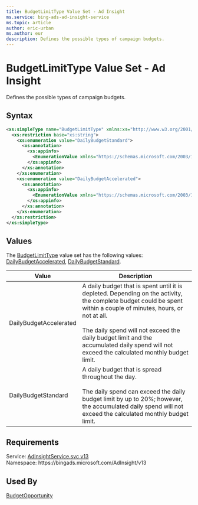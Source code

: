 ```yaml
---
title: BudgetLimitType Value Set - Ad Insight
ms.service: bing-ads-ad-insight-service
ms.topic: article
author: eric-urban
ms.author: eur
description: Defines the possible types of campaign budgets.
---
```

# BudgetLimitType Value Set - Ad Insight
Defines the possible types of campaign budgets.

## Syntax
```xml
<xs:simpleType name="BudgetLimitType" xmlns:xs="http://www.w3.org/2001/XMLSchema">
  <xs:restriction base="xs:string">
    <xs:enumeration value="DailyBudgetStandard">
      <xs:annotation>
        <xs:appinfo>
          <EnumerationValue xmlns="https://schemas.microsoft.com/2003/10/Serialization/">5</EnumerationValue>
        </xs:appinfo>
      </xs:annotation>
    </xs:enumeration>
    <xs:enumeration value="DailyBudgetAccelerated">
      <xs:annotation>
        <xs:appinfo>
          <EnumerationValue xmlns="https://schemas.microsoft.com/2003/10/Serialization/">6</EnumerationValue>
        </xs:appinfo>
      </xs:annotation>
    </xs:enumeration>
  </xs:restriction>
</xs:simpleType>
```

## <a name="values"></a>Values

The [BudgetLimitType](budgetlimittype.md) value set has the following values: [DailyBudgetAccelerated](#dailybudgetaccelerated), [DailyBudgetStandard](#dailybudgetstandard).

|Value|Description|
|-----------|---------------|
|<a name="dailybudgetaccelerated"></a>DailyBudgetAccelerated|A daily budget that is spent until it is depleted. Depending on the activity, the complete budget could be spent within a couple of minutes, hours, or not at all.<br/><br/>The daily spend will not exceed the daily budget limit and the accumulated daily spend will not exceed the calculated monthly budget limit.|
|<a name="dailybudgetstandard"></a>DailyBudgetStandard|A daily budget that is spread throughout the day.<br/><br/>The daily spend can exceed the daily budget limit by up to 20%; however, the accumulated daily spend will not exceed the calculated monthly budget limit.|

## Requirements
Service: [AdInsightService.svc v13](https://adinsight.api.bingads.microsoft.com/Api/Advertiser/AdInsight/v13/AdInsightService.svc)  
Namespace: https\://bingads.microsoft.com/AdInsight/v13  

## Used By
[BudgetOpportunity](budgetopportunity.md)  
